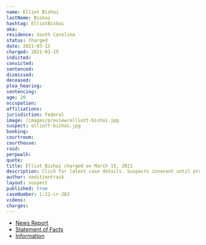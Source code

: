 ```yaml
---
name: Elliot Bishai
lastName: Bishai
hashtag: ElliotBishai
aka:
residence: South Carolina
status: Charged
date: 2021-03-15
charged: 2021-03-15
indicted:
convicted:
sentenced:
dismissed:
deceased:
plea_hearing:
sentencing:
age: 20
occupation:
affiliations:
jurisdiction: Federal
image: /images/preview/elliott-bishai.jpg
suspect: elliott-bishai.jpg
booking:
courtroom:
courthouse:
raid:
perpwalk:
quote:
title: Elliot Bishai charged on March 15, 2021
description: Click for latest case details. Suspects innocent until proven guilty.
author: seditiontrack
layout: suspect
published: true
caseNumber: 1:21-cr-282
videos:
charges:
---
```

- [News Report](https://www.thestate.com/news/local/crime/article249973884.html)
- [Statement of Facts](https://www.justice.gov/usao-dc/case-multi-defendant/file/1386286/download)
- [Information](https://www.justice.gov/usao-dc/case-multi-defendant/file/1386291/download)
